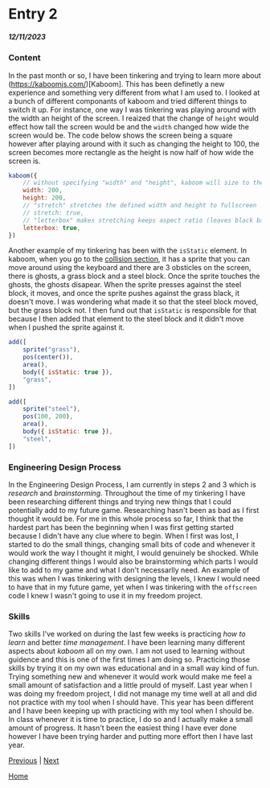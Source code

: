 # Entry 2
##### 12/11/2023

### Content
In the past month or so, I have been tinkering and trying to learn more about (https://kaboomjs.com/)[Kaboom]. This has been definetly a new experience and something very different from what I am used to. I looked at a bunch of different componants of kaboom and tried different things to switch it up. For instance, one way I was tinkering was playing around with the width an height of the screen. I reaized that the change of `height` would effect how tall the screen would be and the `width` changed how wide the screen would be. The code below shows the screen being a square however after playing around with it such as changing the height to 100, the screen becomes more rectangle as the height is now half of how wide the screen is.

```js
kaboom({
	// without specifying "width" and "height", kaboom will size to the container (document.body by default)
	width: 200,
	height: 200,
	// "stretch" stretches the defined width and height to fullscreen
	// stretch: true,
	// "letterbox" makes stretching keeps aspect ratio (leaves black bars on empty spaces), have no effect without "stretch"
	letterbox: true,
})
```
Another example of my tinkering has been with the `isStatic` element. In kaboom, when you go to the [collision section](https://kaboomjs.com/play?example=collision), it has a sprite that you can move around using the keyboard and there are 3 obsticles on the screen, there is ghosts, a grass block and a steel block. Once the sprite touches the ghosts, the ghosts disapear. When the sprite presses against the steel block, it moves, and once the sprite pushes against the grass black, it doesn't move. I was wondering what made it so that the steel block moved, but the grass block not. I then fund out that `isStatic` is responsible for that because I then added that element to the steel block and it didn't move when I pushed the sprite against it.


```js
add([
	sprite("grass"),
	pos(center()),
	area(),
	body({ isStatic: true }),
	"grass",
])

add([
	sprite("steel"),
	pos(100, 200),
	area(),
	body({ isStatic: true }),
	"steel",
])

```

### Engineering Design Process
In the Engineering Design Process, I am currently in steps 2 and 3 which is *research* and *brainstorming*. Throughout the time of my tinkering I have been researching different things and trying new things that I could potentially add to my future game. Researching hasn't been as bad as I first thought it would be. For me in this whole process so far, I think that the hardest part has been the beginning when I was first getting started because I didn't have any clue where to begin. When I first was lost, I started to do the small things, changing small bits of code and whenever it would work the way I thought it might, I would genuinely be shocked. While changing different things I would also be brainstorming which parts I would like to add to my game and what I don't necessarlly need. An example of this was when I was tinkering with designing the levels, I knew I would need to have that in my future game, yet when I was tinkering with the `offscreen` code I knew I wasn't going to use it in my freedom project.


### Skills
Two skills I've worked on during the last few weeks is practicing *how to learn* and better *time management*. I have been learning many different aspects about *kaboom* all on my own. I am not used to learning without guidence and this is one of the first times I am doing so. Practicing those skills by trying it on my own was educational and in a small way kind of fun. Trying something new and whenever it would work would make me feel a small amount of satisfaction and a little prould of myself. Last year when I was doing my freedom project, I did not manage my time well at all and did not practice with my tool when I should have. This year has been different and I have been keeping up with practicing with my tool when I should be. In class whenever it is time to practice, I do so and I actually make a small amount of progress. It hasn't been the easiest thing I have ever done however I have been trying harder and putting more effort then I have last year.



[Previous](entry01.md) | [Next](entry03.md)

[Home](../README.md)
